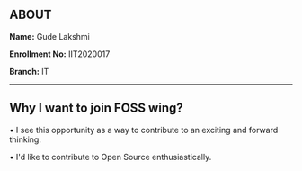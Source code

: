 ## ABOUT
**Name:** Gude Lakshmi

**Enrollment No:** IIT2020017

**Branch:** IT
***

## Why I want to join FOSS wing?
• I see this opportunity as a way to contribute to an exciting and forward thinking.

• I'd like to contribute to Open Source enthusiastically.

